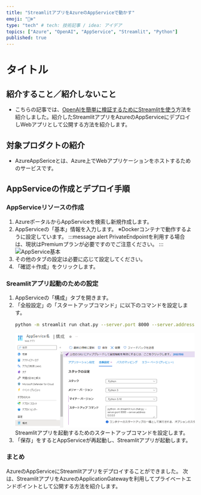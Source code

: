 ```yaml
---
title: "StreamlitアプリをAzureのAppServiceで動かす"
emoji: "🐻‍❄️"
type: "tech" # tech: 技術記事 / idea: アイデア
topics: ["Azure", "OpenAI", "AppService", "Streamlit", "Python"]
published: true
---
```


# タイトル

## 紹介すること／紹介しないこと
- こちらの記事では、[OpenAIを簡単に検証するためにStreamlitを使う](https://zenn.dev/nomhiro/articles/streamlit-use-openai)方法を紹介しました。紹介したStreamlitアプリをAzureのAppServiceにデプロイしWebアプリとして公開する方法を紹介します。

## 対象プロダクトの紹介
- AzureAppSericeとは、Azure上でWebアプリケーションをホストするためのサービスです。

## AppServiceの作成とデプロイ手順

### AppServiceリソースの作成
1. AzureポータルからAppServiceを検索し新規作成します。
2. AppServiceの「基本」情報を入力します。
    ※Dockerコンテナで動作するように設定しています。
    :::message alert
    PrivateEndpointを利用する場合は、現状はPremiumプランが必要ですのでご注意ください。
    :::
    ![AppService基本](/images/deploy-streamlit-to-appservice/(/images/deploy-streamlit-to-appservice/2023-12-27-10-04-34.png).png)
3. その他のタブの設定は必要に応じて設定してください。
4. 「確認＋作成」をクリックします。

### Sreamlitアプリ起動のための設定
1. AppServiceの「構成」タブを開きます。
2. 「全般設定」の「スタートアップコマンド」に以下のコマンドを設定します。
    ```bash
    python -m streamlit run chat.py --server.port 8000 --server.address 0.0.0.0
    ```
    ![Streamlitスタートアップコマンド設定](/images/deploy-streamlit-to-appservice/2023-12-27-22-47-31.png)
Streamlitアプリを起動するためのスタートアップコマンドを設定します。
3. 「保存」をするとAppServiceが再起動し、Streamlitアプリが起動します。

### まとめ
AzureのAppServiceにStreamlitアプリをデプロイすることができました。
次は、StreamlitアプリをAzureのApplicationGatewayを利用してプライベートエンドポイントとして公開する方法を紹介します。